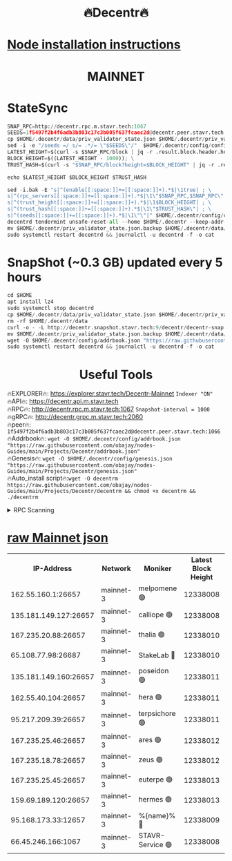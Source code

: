 <h1 align="center"> 🔥Decentr🔥</h1>

[Node installation instructions](https://github.com/obajay/nodes-Guides/tree/main/Projects/Decentr)
=
<h1 align="center"> MAINNET</h1>

# StateSync
```python
SNAP_RPC=http://decentr.rpc.m.stavr.tech:1067
SEEDS=1f5497f2b4f6adb3b803c17c3b005f637fcaec2d@decentr.peer.stavr.tech:1066
cp $HOME/.decentr/data/priv_validator_state.json $HOME/.decentr/priv_validator_state.json.backup
sed -i -e "/seeds =/ s/= .*/= \"$SEEDS\"/"  $HOME/.decentr/config/config.toml
LATEST_HEIGHT=$(curl -s $SNAP_RPC/block | jq -r .result.block.header.height); \
BLOCK_HEIGHT=$((LATEST_HEIGHT - 1000)); \
TRUST_HASH=$(curl -s "$SNAP_RPC/block?height=$BLOCK_HEIGHT" | jq -r .result.block_id.hash)

echo $LATEST_HEIGHT $BLOCK_HEIGHT $TRUST_HASH

sed -i.bak -E "s|^(enable[[:space:]]+=[[:space:]]+).*$|\1true| ; \
s|^(rpc_servers[[:space:]]+=[[:space:]]+).*$|\1\"$SNAP_RPC,$SNAP_RPC\"| ; \
s|^(trust_height[[:space:]]+=[[:space:]]+).*$|\1$BLOCK_HEIGHT| ; \
s|^(trust_hash[[:space:]]+=[[:space:]]+).*$|\1\"$TRUST_HASH\"| ; \
s|^(seeds[[:space:]]+=[[:space:]]+).*$|\1\"\"|" $HOME/.decentr/config/config.toml
decentrd tendermint unsafe-reset-all --home $HOME/.decentr --keep-addr-book
mv $HOME/.decentr/priv_validator_state.json.backup $HOME/.decentr/data/priv_validator_state.json
sudo systemctl restart decentrd && journalctl -u decentrd -f -o cat
```
# SnapShot (~0.3 GB) updated every 5 hours
```python
cd $HOME
apt install lz4
sudo systemctl stop decentrd
cp $HOME/.decentr/data/priv_validator_state.json $HOME/.decentr/priv_validator_state.json.backup
rm -rf $HOME/.decentr/data
curl -o - -L http://decentr.snapshot.stavr.tech:9/decentr/decentr-snap.tar.lz4 | lz4 -c -d - | tar -x -C $HOME/.decentr --strip-components 2
mv $HOME/.decentr/priv_validator_state.json.backup $HOME/.decentr/data/priv_validator_state.json
wget -O $HOME/.decentr/config/addrbook.json "https://raw.githubusercontent.com/obajay/nodes-Guides/main/Projects/Decentr/addrbook.json"
sudo systemctl restart decentrd && journalctl -u decentrd -f -o cat
```

 <h1 align="center"> Useful Tools</h1>

🔥EXPLORER🔥:     https://explorer.stavr.tech/Decentr-Mainnet        `Indexer "ON"` \
🔥API🔥:          https://decentr.api.m.stavr.tech \
🔥RPC🔥:          http://decentr.rpc.m.stavr.tech:1067              `Snapshot-interval = 1000` \
🔥gRPC🔥:         http://decentr.grpc.m.stavr.tech:2060 \
🔥peer🔥:         `1f5497f2b4f6adb3b803c17c3b005f637fcaec2d@decentr.peer.stavr.tech:1066` \
🔥Addrbook🔥:  `wget -O $HOME/.decentr/config/addrbook.json "https://raw.githubusercontent.com/obajay/nodes-Guides/main/Projects/Decentr/addrbook.json"` \
🔥Genesis🔥:  `wget -O $HOME/.decentr/config/genesis.json "https://raw.githubusercontent.com/obajay/nodes-Guides/main/Projects/Decentr/genesis.json"` \
🔥Auto_install script🔥:`wget -O decentrm https://raw.githubusercontent.com/obajay/nodes-Guides/main/Projects/Decentr/decentrm && chmod +x decentrm && ./decentrm`

<details>
<summary>RPC Scanning</summary>

<h2 align="center"> We scan nodes in real time every 4 hours. And we provide the final result of RPC endpoints.
We cannot influence the operation of these nodes in any way. </h2>


```python
If Voting Power is higher than 0 --> then the Node is a validator of the network and may be subject to attack and be a potential threat to the chain.
```
```python
We marked such validators with a red symbol
```

</details>

[raw Mainnet json](https://rpc-check.decentrm.stavr.tech/decentrm/rpc-decentrm-result.json)
=



<table><tr><th>IP-Address</th><th>Network</th><th>Moniker</th><th>Latest Block Height</th><th>Earliest Block Height</th><th>Catching Up</th><th>Tx Index</th><th>Voting Power</th><th>Scan Time</th></tr><tr><td>162.55.160.1:26657</td><td>mainnet-3</td><td>melpomene 🟢</td><td>12338008</td><td>1688950</td><td>False</td><td>on</td><td>0</td><td>2024-01-08T18:12:44.699540114UTC</td></tr><tr><td>135.181.149.127:26657</td><td>mainnet-3</td><td>calliope 🟢</td><td>12338008</td><td>1688950</td><td>False</td><td>on</td><td>0</td><td>2024-01-08T18:12:45.045398365UTC</td></tr><tr><td>167.235.20.88:26657</td><td>mainnet-3</td><td>thalia 🟢</td><td>12338010</td><td>1688950</td><td>False</td><td>on</td><td>0</td><td>2024-01-08T18:12:52.555922878UTC</td></tr><tr><td>65.108.77.98:26687</td><td>mainnet-3</td><td>StakeLab 🔴</td><td>12338010</td><td>1688950</td><td>False</td><td>on</td><td>5426364</td><td>2024-01-08T18:12:52.884850027UTC</td></tr><tr><td>135.181.149.160:26657</td><td>mainnet-3</td><td>poseidon 🟢</td><td>12338011</td><td>1688950</td><td>False</td><td>on</td><td>0</td><td>2024-01-08T18:12:57.563219624UTC</td></tr><tr><td>162.55.40.104:26657</td><td>mainnet-3</td><td>hera 🟢</td><td>12338011</td><td>1688950</td><td>False</td><td>on</td><td>0</td><td>2024-01-08T18:12:59.877528398UTC</td></tr><tr><td>95.217.209.39:26657</td><td>mainnet-3</td><td>terpsichore 🟢</td><td>12338011</td><td>1688950</td><td>False</td><td>on</td><td>0</td><td>2024-01-08T18:13:02.275306940UTC</td></tr><tr><td>167.235.25.46:26657</td><td>mainnet-3</td><td>ares 🟢</td><td>12338012</td><td>1688950</td><td>False</td><td>on</td><td>0</td><td>2024-01-08T18:13:04.595988257UTC</td></tr><tr><td>167.235.18.78:26657</td><td>mainnet-3</td><td>zeus 🟢</td><td>12338012</td><td>1688950</td><td>False</td><td>on</td><td>0</td><td>2024-01-08T18:13:06.961997456UTC</td></tr><tr><td>167.235.25.45:26657</td><td>mainnet-3</td><td>euterpe 🟢</td><td>12338013</td><td>1688950</td><td>False</td><td>on</td><td>0</td><td>2024-01-08T18:13:09.242930070UTC</td></tr><tr><td>159.69.189.120:26657</td><td>mainnet-3</td><td>hermes 🟢</td><td>12338013</td><td>1688950</td><td>False</td><td>on</td><td>0</td><td>2024-01-08T18:13:11.617676554UTC</td></tr><tr><td>95.168.173.33:12657</td><td>mainnet-3</td><td>%{name}% 🔴</td><td>12338009</td><td>8964001</td><td>False</td><td>on</td><td>4174353</td><td>2024-01-08T18:12:46.155514221UTC</td></tr><tr><td>66.45.246.166:1067</td><td>mainnet-3</td><td>STAVR-Service 🟢</td><td>12338008</td><td>12336001</td><td>False</td><td>on</td><td>0</td><td>2024-01-08T18:12:45.636040754UTC</td></tr></table>